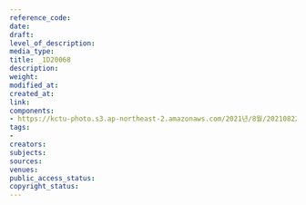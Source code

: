 ```yaml
---
reference_code: 
date: 
draft: 
level_of_description: 
media_type: 
title: _1D20068
description: 
weight: 
modified_at: 
created_at: 
link: 
components:
- https://kctu-photo.s3.ap-northeast-2.amazonaws.com/2021년/8월/20210822_’착취와+무권리의+고용허가제를+말한다!’+이주노동자+증언대회/_1D20068.jpg
tags:
- 
creators: 
subjects: 
sources: 
venues: 
public_access_status: 
copyright_status: 
---
```


